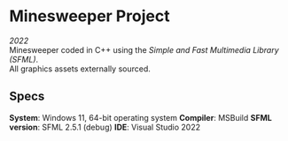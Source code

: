 # Minesweeper Project
_2022_<br>
Minesweeper coded in C++ using the _Simple and Fast Multimedia Library (SFML)_.<br>
All graphics assets externally sourced.

## Specs
__System__: Windows 11, 64-bit operating system
__Compiler__: MSBuild
__SFML version__: SFML 2.5.1 (debug)
__IDE__: Visual Studio 2022
